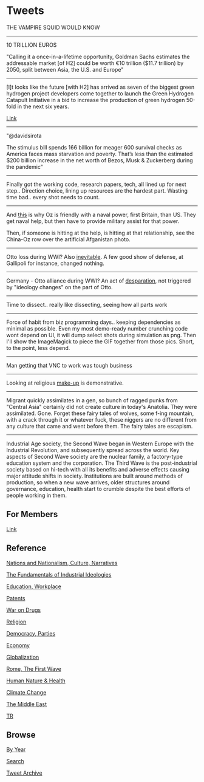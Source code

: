 # Tweets

THE VAMPIRE SQUID WOULD KNOW

---

10 TRILLION EUROS

"Calling it a once-in-a-lifetime opportunity, Goldman Sachs estimates
the addressable market [of H2] could be worth €10 trillion ($11.7
trillion) by 2050, split between Asia, the U.S. and Europe"

---

[I]t looks like the future [with H2] has arrived as seven of the
biggest green hydrogen project developers come together to launch the
Green Hydrogen Catapult Initiative in a bid to increase the production
of green hydrogen 50-fold in the next six years.

[Link](https://www.forbes.com/sites/mikescott/2020/12/14/green-hydrogen-the-fuel-of-the-future-set-for-50-fold-expansion)

---

"@davidsirota

The stimulus bill spends 166 billion for meager 600 survival checks as
America faces mass starvation and poverty. That’s less than the
estimated $200 billion increase in the net worth of Bezos, Musk &
Zuckerberg during the pandemic"

---

Finally got the working code, research papers, tech, all lined up for
next step.. Direction choice, lining up resources are the hardest
part.  Wasting time bad.. every shot needs to count.

---

And [this](2017/07/the-next-decade-friedman.md#australia) is why Oz is
friendly with a naval power, first Britain, than US. They get naval
help, but then have to provide military assist for that power.

Then, if someone is hitting at the help, is hitting at that
relationship, see the China-Oz row over the artificial Afganistan
photo.

---

Otto loss during WWI? Also [inevitable](2015/03/gallipoli.md). A few
good show of defense, at Gallipoli for instance, changed nothing.

---

Germany - Otto alliance during WWI? An act of
[desparation](2020/08/germany-otto-alliance.md), not triggered by
"ideology changes" on the part of Otto. 

---

Time to dissect.. really like dissecting, seeing how all parts work

---

Force of habit from biz programming days.. keeping dependencies as
minimal as possible. Even my most demo-ready number crunching code
wont depend on UI, it will dump select shots during simulation as png.
Then I'll show the ImageMagick to piece the GIF together from those
pics. Short, to the point, less depend.

---

Man getting that VNC to work was tough business

---

Looking at religious [make-up](2020/04/turks-culture-national-narrative.md#religion)
is demonstrative.

---

Migrant quickly assimilates in a gen, so bunch of ragged punks from
"Central Asia" certainly did not create culture in today's
Anatolia. They were assimilated. Gone. Forget these fairy tales of
wolves, some f-ing mountain, with a crack through it or whatever fuck,
these niggers are no different from any culture that came and went
before them. The fairy tales are escapism.

---

Industrial Age society, the Second Wave began in Western Europe with
the Industrial Revolution, and subsequently spread across the
world. Key aspects of Second Wave society are the nuclear family, a
factory-type education system and the corporation. The Third Wave is
the post-industrial society based on hi-tech with all its benefits and
adverse effects causing major attitude shifts in society. Institutions
are built around methods of production, so when a new wave arrives,
older structures around governance, education, health start to crumble
despite the best efforts of people working in them.

## For Members

[Link](https://thirdwave-members.herokuapp.com)

## Reference

[Nations and Nationalism, Culture, Narratives](/2013/02/nations-and-nationalism.md)

[The Fundamentals of Industrial Ideologies](/2011/04/fundamentals-of-industrial-ideologies.md)

[Education, Workplace](2017/09/education-workplace.md)

[Patents](/2018/09/patents.md)

[War on Drugs](/2019/11/war-on-drugs.md)

[Religion](/2015/04/god-religion.md)

[Democracy, Parties](/2016/11/democracy.md)

[Economy](/2018/05/economy.md)

[Globalization](/2018/09/globalization.md)

[Rome, The First Wave](/2017/12/rome.md)

[Human Nature & Health](/2020/07/human-nature.md)

[Climate Change](/2018/12/climate.md)

[The Middle East](/2019/07/middleeast.md)

[TR](../tr)

## Browse

[By Year](years.md)

[Search](search.html)

[Tweet Archive](/tweets/README.md)


